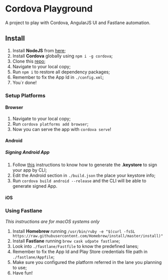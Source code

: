 # Cordova Playground

A project to play with Cordova, AngularJS UI and Fastlane automation.

## Install

1. Install **NodeJS** from [here](https://nodejs.org/en/download/current/);
2. Install **Cordova** globally using `npm i -g cordova`;
3. Clone this [repo](https://github.com/murilobeltrame/CordovaPlayground.git);
4. Navigate to your local copy;
5. Run `npm i` to restore all dependency packages;
6. Remember to fix the App Id in `./config.xml`;
7. You`r done!

### Setup Platforms

#### Browser

1. Navigate to your local copy;
2. Run `cordova platforms add browser`;
3. Now you can serve the app with `cordova serve`!

#### Android

##### Signing Android App

1. Follow [this](https://developer.android.com/studio/publish/app-signing.html#signing-manually) instructions to know how to generate the **.keystore** to sign your app by CLI;
2. Edit the Android section in `./build.json` the place your keystore info;
3. Run `cordova build android --release` and the CLI will be able to generate signed App.

#### iOS

### Using Fastlane

*This instructions are for macOS systems only*

1. Install **Homebrew** running `/usr/bin/ruby -e "$(curl -fsSL https://raw.githubusercontent.com/Homebrew/install/master/install)"`
2. Install **Fastlane** running `brew cask udpate fastlane`;
3. Look into `./fastlane/Fastfile` to know the predefined lanes;
4. Remember to fix the App Id and Play Store credentials file path in `./fastlane/Appfile`;
5. Make sure you configured the platform referred in the lane you planning to use;
6. Have fun!